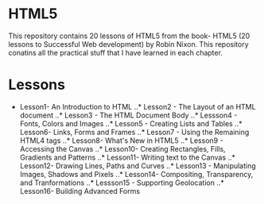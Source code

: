 # HTML5 

This repository contains 20 lessons of HTML5 from the book- HTML5 (20 lessons to Successful Web development) by Robin Nixon. This repository conatins all the practical stuff that I have learned in each chapter.

# Lessons
* Lesson1-  An Introduction to HTML
..* Lesson2 - The Layout of an HTML document
..* Lesson3 - The HTML Document Body
..* Lessson4 - Fonts, Colors and Images
..* Lesson5 - Creating Lists and Tables
..* Lesson6- Links, Forms and Frames
..* Lesson7 - Using the Remaining HTML4 tags
..* Lesson8- What's New in HTML5
..* Lesson9 - Accessing the Canvas
..* Lesson10- Creating Rectangles, Fills, Gradients and Patterns
..* Lesson11- Writing text to the Canvas
..* Lesson12- Drawing Lines, Paths and Curves
..* Lesson13 - Manipulating Images, Shadows and Pixels
..* Lesson14- Compositing, Transparency, and Tranformations
..* Lessson15 - Supporting Geolocation
..* Lesson16-  Building Advanced Forms

